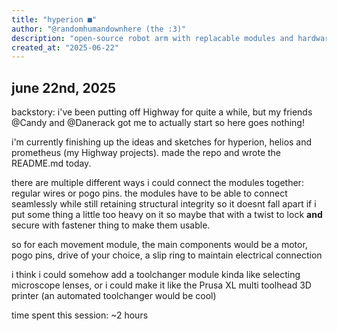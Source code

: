 ```yaml
---
title: "hyperion ■"
author: "@randomhumandownhere (the :3)"
description: "open-source robot arm with replacable modules and hardware"
created_at: "2025-06-22"
---
```


## june 22nd, 2025

backstory: i've been putting off Highway for quite a while, but my friends @Candy and @Danerack got me to actually start so here goes nothing!

i'm currently finishing up the ideas and sketches for hyperion, helios and prometheus (my Highway projects). made the repo and wrote the README.md today.

there are multiple different ways i could connect the modules together: regular wires or pogo pins. the modules have to be able to connect seamlessly while still retaining structural integrity so it doesnt fall apart if i put some thing a little too heavy on it so maybe that with a twist to lock **and** secure with fastener thing to make them usable.

so for each movement module, the main components would be a motor, pogo pins, drive of your choice, a slip ring to maintain electrical connection

i think i could somehow add a toolchanger module kinda like selecting microscope lenses, or i could make it like the Prusa XL multi toolhead 3D printer (an automated toolchanger would be cool)

time spent this session: ~2 hours
